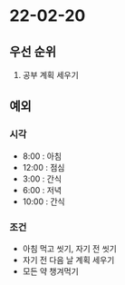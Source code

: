 # 22-02-20

## 우선 순위
1. 공부 계획 세우기

## 예외

### 시각
- 8:00 : 아침
- 12:00 : 점심
- 3:00 : 간식
- 6:00 : 저녁
- 10:00 : 간식

### 조건
- 아침 먹고 씻기, 자기 전 씻기
- 자기 전 다음 날 계획 세우기
- 모든 약 챙겨먹기